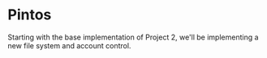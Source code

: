 Pintos
======

Starting with the base implementation of Project 2, we'll be implementing a new file system and account control.